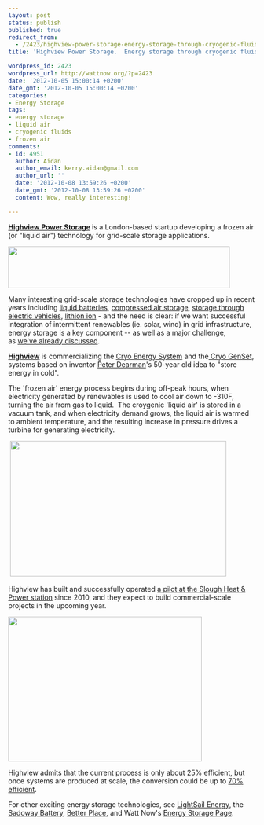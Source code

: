 ```yaml
---
layout: post
status: publish
published: true
redirect_from:
  - /2423/highview-power-storage-energy-storage-through-cryogenic-fluids
title: 'Highview Power Storage.  Energy storage through cryogenic fluids.  '

wordpress_id: 2423
wordpress_url: http://wattnow.org/?p=2423
date: '2012-10-05 15:00:14 +0200'
date_gmt: '2012-10-05 15:00:14 +0200'
categories:
- Energy Storage
tags:
- energy storage
- liquid air
- cryogenic fluids
- frozen air
comments:
- id: 4951
  author: Aidan
  author_email: kerry.aidan@gmail.com
  author_url: ''
  date: '2012-10-08 13:59:26 +0200'
  date_gmt: '2012-10-08 13:59:26 +0200'
  content: Wow, really interesting!

---
```

<p><strong><a href="http://www.highview-power.com/wordpress/">Highview Power Storage</a>&nbsp;</strong>is a London-based startup developing a frozen air (or "liquid air") technology for grid-scale storage applications.</p>
<p><a href="{{ 'assets/from-wordpress/uploads/2012/10/highview-header2.png' | relative_url }}"><img class="alignnone  wp-image-2424" title="highview header2" src="{{ 'assets/from-wordpress/uploads/2012/10/highview-header2.png' | relative_url }}" alt="" width="451" height="85" /></a></p>
<p>Many interesting grid-scale storage technologies have cropped up in recent years including&nbsp;<a title="Sadoway&rsquo;s "dirt cheap" battery.  A solution for grid-scale renewables?" href="http://wattnow.org/2191/sadoways-dirty-cheap-battery-a-solution-for-grid-scale-renewables">liquid batteries</a>, <a title="LightSail Energy.  Regenerative Air Energy Storage." href="http://wattnow.org/1842/lightsail-energy-regenerative-air-energy-storage">compressed air storage</a>, <a title="Better Place.  Accelerating the transition to sustainable transportation." href="http://wattnow.org/859/better-place-accelerating-the-transition-to-sustainable-transportation">storage through electric vehicles</a>, <a title="A123.  Game changing energy storage solutions." href="http://wattnow.org/728/a123-game-changing-energy-storage-solutions">lithion ion</a>&nbsp;- and the need is clear: if we want successful integration of intermittent renewables (ie. solar, wind) in grid infrastructure, energy storage is a key component -- as well as a major challenge, as&nbsp;<a title="Sadoway&rsquo;s "dirt cheap" battery.  A solution for grid-scale renewables?" href="http://wattnow.org/2191/sadoways-dirty-cheap-battery-a-solution-for-grid-scale-renewables">we've already discussed</a>.</p>
<p><a href="http://www.highview-power.com/wordpress/"><strong>Highview</strong></a> is commercializing the <a href="http://www.highview-power.com/wordpress/?page_id=8">Cryo Energy System</a>&nbsp;and the<a href="http://www.highview-power.com/wordpress/?page_id=438"> Cryo GenSet</a>, systems based on inventor <a href="http://www.treehugger.com/wind-technology/liquid-air-battery-could-provide-renewable-energy-storage.html">Peter Dearman</a>'s 50-year old idea to "store energy in cold".</p>
<p>The 'frozen air' energy process begins during off-peak hours, when electricity generated by renewables is used to cool air down to -310F, turning the air from gas to liquid. &nbsp;The croygenic 'liquid air' is stored in a vacuum tank, and when electricity demand grows, the liquid air is warmed to ambient temperature, and the resulting increase in pressure drives a turbine for generating electricity.</p>
<p>&nbsp;<a href="http://www.highview-power.com/wordpress/?page_id=8"><img class="alignnone  wp-image-2429" title="highview process 2" src="{{ 'assets/from-wordpress/uploads/2012/10/highview-process-2.png' | relative_url }}" alt="" width="440" height="276" /></a></p>
<p>Highview has built and successfully operated <a href="http://www.highview-power.com/wordpress/?page_id=227">a pilot at the Slough Heat &amp; Power station</a>&nbsp;since 2010, and they expect to build commercial-scale projects in the upcoming year.</p>
<p><strong><a href="http://www.treehugger.com/wind-technology/liquid-air-battery-could-provide-renewable-energy-storage.html"><img title="highview tank" src="{{ 'assets/from-wordpress/uploads/2012/10/highview-tank1.jpg' | relative_url }}" alt="" width="394" height="295" /></a></strong></p>
<p>Highview admits that the current process is only about 25% efficient, but once systems are produced at scale, the conversion could be up to <a href="http://www.treehugger.com/wind-technology/liquid-air-battery-could-provide-renewable-energy-storage.html">70% efficient</a>.</p>
<p>For other exciting energy storage technologies, see <a title="LightSail Energy.  Regenerative Air Energy Storage." href="http://wattnow.org/1842/lightsail-energy-regenerative-air-energy-storage">LightSail Energy</a>, the <a title="Sadoway&rsquo;s "dirt cheap" battery.  A solution for grid-scale renewables?" href="http://wattnow.org/2191/sadoways-dirty-cheap-battery-a-solution-for-grid-scale-renewables">Sadoway Battery</a>, <a title="Better Place.  Accelerating the transition to sustainable transportation." href="http://wattnow.org/859/better-place-accelerating-the-transition-to-sustainable-transportation">Better Place</a>, and Watt Now's <a title="energy storage" href="http://wattnow.org/wattnow-projects/energy-storage">Energy Storage Page</a>.</p>
<p></p>
